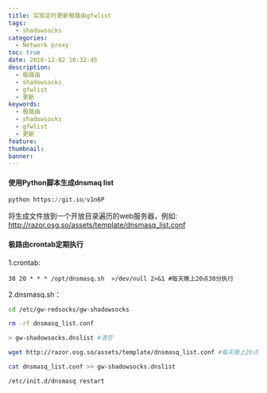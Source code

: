 ```yaml
---
title: 实现定时更新极路由gfwlist
tags:
  - shadowsocks
categories:
  - Network proxy
toc: true
date: 2016-12-02 10:32:45
description: 
  - 极路由
  - shadowsocks
  - gfwlist
  - 更新
keywords:
  - 极路由
  - shadowsocks
  - gfwlist
  - 更新
feature:
thumbnail: 
banner: 
---
```

#### 使用Python脚本生成dnsmaq list
``` python
python https://git.io/v1n6P
```
将生成文件放到一个开放目录遍历的web服务器，例如: http://razor.osg.so/assets/template/dnsmasq_list.conf


#### 极路由crontab定期执行

1.crontab:
```
30 20 * * * /opt/dnsmasq.sh  >/dev/null 2>&1 #每天晚上20点30分执行
```
<!-- more -->

2.dnsmasq.sh：
``` bash
cd /etc/gw-redsocks/gw-shadowsocks

rm -rf dnsmasq_list.conf

> gw-shadowsocks.dnslist #清空

wget http://razor.osg.so/assets/template/dnsmasq_list.conf #每天晚上20点会根据原始gfwlist生成最新文件

cat dnsmasq_list.conf >> gw-shadowsocks.dnslist

/etc/init.d/dnsmasq restart
```
